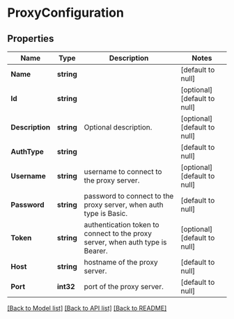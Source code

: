 # ProxyConfiguration

## Properties
Name | Type | Description | Notes
------------ | ------------- | ------------- | -------------
**Name** | **string** |  | [default to null]
**Id** | **string** |  | [optional] [default to null]
**Description** | **string** | Optional description. | [optional] [default to null]
**AuthType** | **string** |  | [default to null]
**Username** | **string** | username to connect to the proxy server. | [optional] [default to null]
**Password** | **string** | password to connect to the proxy server, when auth type is Basic. | [default to null]
**Token** | **string** | authentication token to connect to the proxy server, when auth type is Bearer. | [optional] [default to null]
**Host** | **string** | hostname of the proxy server. | [default to null]
**Port** | **int32** | port of the proxy server. | [default to null]

[[Back to Model list]](../README.md#documentation-for-models) [[Back to API list]](../README.md#documentation-for-api-endpoints) [[Back to README]](../README.md)


